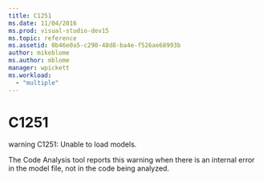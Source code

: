 ```yaml
---
title: C1251
ms.date: 11/04/2016
ms.prod: visual-studio-dev15
ms.topic: reference
ms.assetid: 0b46e0a5-c290-48d8-ba4e-f526ae68993b
author: mikeblome
ms.author: mblome
manager: wpickett
ms.workload:
  - "multiple"
---
```

# C1251
warning C1251: Unable to load models.

 The Code Analysis tool reports this warning when there is an internal error in the model file, not in the code being analyzed.